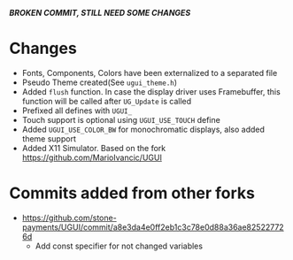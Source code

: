 ***BROKEN COMMIT, STILL NEED SOME CHANGES***

# Changes

* Fonts, Components, Colors have been externalized to a separated file
* Pseudo Theme created(See `ugui_theme.h`)
* Added `flush` function. In case the display driver uses Framebuffer, this function will be called after `UG_Update` is called
* Prefixed all defines with `UGUI_`
* Touch support is optional using `UGUI_USE_TOUCH` define
* Added `UGUI_USE_COLOR_BW` for monochromatic displays, also added theme support
* Added X11 Simulator. Based on the fork https://github.com/MarioIvancic/UGUI

# Commits added from other forks

* https://github.com/stone-payments/UGUI/commit/a8e3da4e0ff2eb1c3c78e0d88a36ae825227726d
    * Add const specifier for not changed variables
